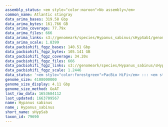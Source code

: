 ```yaml
---
assembly_status: <em style="color:maroon">No assembly</em>
common_name: Atlantic stingray
data_arima_bases: 319.58 Gbp
data_arima_bytes: 161.766 GB
data_arima_coverage: 77.79x
data_arima_files: 666
data_arima_links: s3://genomeark/species/Hypanus_sabinus/sHypSab1/genomic_data/arima/<br>
data_arima_scale: 1.8399
data_pacbiohifi_fqgz_bases: 140.51 Gbp
data_pacbiohifi_fqgz_bytes: 105.141 GB
data_pacbiohifi_fqgz_coverage: 34.20x
data_pacbiohifi_fqgz_files: 666
data_pacbiohifi_fqgz_links: s3://genomeark/species/Hypanus_sabinus/sHypSab1/genomic_data/pacbio_hifi/<br>
data_pacbiohifi_fqgz_scale: 1.2446
data_status: '<em style="color:forestgreen">PacBio HiFi</em> ::: <em style="color:forestgreen">Arima</em>'
genome_size: 4108000000
genome_size_display: 4.11 Gbp
genome_size_method: GoAT
last_raw_data: 1653684112
last_updated: 1663709567
name: Hypanus sabinus
name_: Hypanus_sabinus
short_name: sHypSab
taxon_id: 79690
---
```

